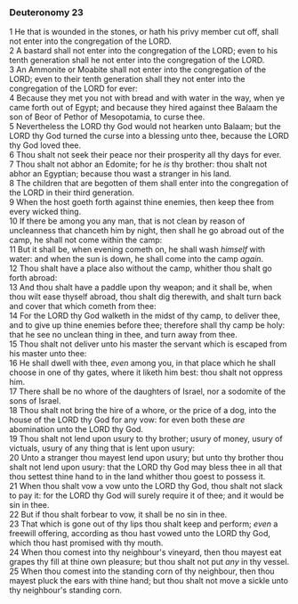### Deuteronomy 23

1 He that is wounded in the stones, or hath his privy member cut off, shall not enter into the congregation of the LORD.  
2 A bastard shall not enter into the congregation of the LORD; even to his tenth generation shall he not enter into the congregation of the LORD.  
3 An Ammonite or Moabite shall not enter into the congregation of the LORD; even to their tenth generation shall they not enter into the congregation of the LORD for ever:  
4 Because they met you not with bread and with water in the way, when ye came forth out of Egypt; and because they hired against thee Balaam the son of Beor of Pethor of Mesopotamia, to curse thee.  
5 Nevertheless the LORD thy God would not hearken unto Balaam; but the LORD thy God turned the curse into a blessing unto thee, because the LORD thy God loved thee.  
6 Thou shalt not seek their peace nor their prosperity all thy days for ever.  
7 Thou shalt not abhor an Edomite; for he *is* thy brother: thou shalt not abhor an Egyptian; because thou wast a stranger in his land.  
8 The children that are begotten of them shall enter into the congregation of the LORD in their third generation.  
9 When the host goeth forth against thine enemies, then keep thee from every wicked thing.  
10 If there be among you any man, that is not clean by reason of uncleanness that chanceth him by night, then shall he go abroad out of the camp, he shall not come within the camp:  
11 But it shall be, when evening cometh on, he shall wash *himself* with water: and when the sun is down, he shall come into the camp *again*.  
12 Thou shalt have a place also without the camp, whither thou shalt go forth abroad:  
13 And thou shalt have a paddle upon thy weapon; and it shall be, when thou wilt ease thyself abroad, thou shalt dig therewith, and shalt turn back and cover that which cometh from thee:  
14 For the LORD thy God walketh in the midst of thy camp, to deliver thee, and to give up thine enemies before thee; therefore shall thy camp be holy: that he see no unclean thing in thee, and turn away from thee.  
15 Thou shalt not deliver unto his master the servant which is escaped from his master unto thee:  
16 He shall dwell with thee, *even* among you, in that place which he shall choose in one of thy gates, where it liketh him best: thou shalt not oppress him.  
17 There shall be no whore of the daughters of Israel, nor a sodomite of the sons of Israel.  
18 Thou shalt not bring the hire of a whore, or the price of a dog, into the house of the LORD thy God for any vow: for even both these *are* abomination unto the LORD thy God.  
19 Thou shalt not lend upon usury to thy brother; usury of money, usury of victuals, usury of any thing that is lent upon usury:  
20 Unto a stranger thou mayest lend upon usury; but unto thy brother thou shalt not lend upon usury: that the LORD thy God may bless thee in all that thou settest thine hand to in the land whither thou goest to possess it.  
21 When thou shalt vow a vow unto the LORD thy God, thou shalt not slack to pay it: for the LORD thy God will surely require it of thee; and it would be sin in thee.  
22 But if thou shalt forbear to vow, it shall be no sin in thee.  
23 That which is gone out of thy lips thou shalt keep and perform; *even* a freewill offering, according as thou hast vowed unto the LORD thy God, which thou hast promised with thy mouth.  
24 When thou comest into thy neighbour's vineyard, then thou mayest eat grapes thy fill at thine own pleasure; but thou shalt not put *any* in thy vessel.  
25 When thou comest into the standing corn of thy neighbour, then thou mayest pluck the ears with thine hand; but thou shalt not move a sickle unto thy neighbour's standing corn.  
